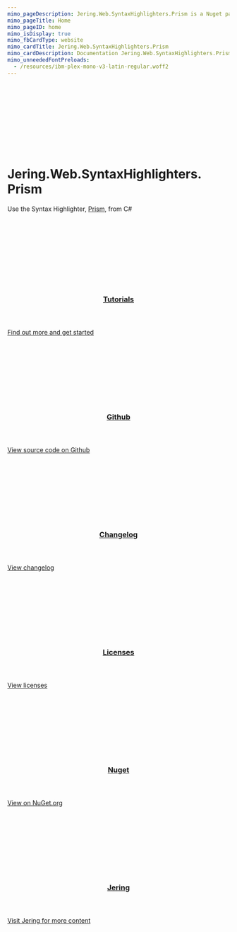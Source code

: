 ```yaml
---
mimo_pageDescription: Jering.Web.SyntaxHighlighters.Prism is a Nuget package that allows you to use the syntax highlighter, Prism from C#.
mimo_pageTitle: Home
mimo_pageID: home
mimo_isDisplay: true
mimo_fbCardType: website
mimo_cardTitle: Jering.Web.SyntaxHighlighters.Prism
mimo_cardDescription: Documentation Jering.Web.SyntaxHighlighters.Prism.
mimo_unneededFontPreloads:
  - /resources/ibm-plex-mono-v3-latin-regular.woff2
---
```


<div class="banner-small">
    <div class="banner-background">
        <svg>
            <use xlink:href="#material-design-build" />
        </svg>
    </div>
    <h1>Jering.<wbr>Web.<wbr>Syntax<wbr>Highlighters.<wbr>Prism</h1>
    <!-- Use p so it is used in search snippet -->
    <p>Use the Syntax Highlighter, <a href="https://prismjs.com/">Prism</a>, from C#</p>
</div>
<div class="content">
    <div class="card-set card-small">
        <section class="card">
            <div class="card-background">
                <svg>
                    <use xlink:href="#material-design-library-books" />
                </svg>
            </div>
            <a href="/tutorials/introduction" class="card-body">
                <header>
                    <h3>Tutorials</h3>
                </header>
                <span class="card-content">Find out more and get started</span>
                <footer></footer>
            </a>
        </section>
        <section class="card">
            <div class="card-background">
                <svg>
                    <use xlink:href="#ion-icons-logo-github" />
                </svg>
            </div>
            <a href="https://github.com/JeringTech/Web.SyntaxHighlighters.Prism" class="card-body">
                <header>
                    <h3>Github</h3>
                </header>
                <span class="card-content">View source code on Github</span>
                <footer></footer>
            </a>
        </section>
        <section class="card">
            <div class="card-background">
                <svg>
                    <use xlink:href="#material-design-change-history" />
                </svg>
            </div>
            <a href="/changelog" class="card-body">
                <header>
                    <h3>Changelog</h3>
                </header>
                <span class="card-content">View changelog</span>
                <footer></footer>
            </a>
        </section>
        <section class="card">
            <div class="card-background">
                <svg>
                    <use xlink:href="#material-design-gavel" />
                </svg>
            </div>
            <a href="/licenses" class="card-body">
                <header>
                    <h3>Licenses</h3>
                </header>
                <span class="card-content">View licenses</span>
                <footer></footer>
            </a>
        </section>
        <section class="card">
            <div class="card-background">
                <svg>
                    <use xlink:href="#custom-logo-nuget" />
                </svg>
            </div>
            <a href="https://www.nuget.org/packages/Jering.Web.SyntaxHighlighters.Prism/" class="card-body">
                <header>
                    <h3>Nuget</h3>
                </header>
                <span class="card-content">View on NuGet.org</span>
                <footer></footer>
            </a>
        </section>
        <section id="card-jering" class="card">
            <div class="card-background">
                <svg>
                    <use xlink:href="#logo" />
                </svg>
            </div>
            <a href="https://www.jering.tech" class="card-body">
                <header>
                    <h3>Jering</h3>
                </header>
                <span class="card-content">Visit Jering for more content</span>
                <footer></footer>
            </a>
        </section>
    </div>
</div>